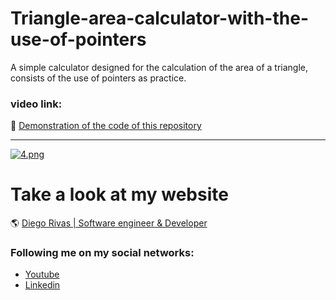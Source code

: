 # Triangle-area-calculator-with-the-use-of-pointers
A simple calculator designed for the calculation of the area of a triangle, consists of the use of pointers as practice.



### video link: 

:floppy_disk: [Demonstration of the code of this repository](https://www.youtube.com/watch?v=TfEm7EeMfUo)
                
----

[![4.png](https://i.postimg.cc/SQtH7pbc/4.png)](https://postimg.cc/14wWs2tz)

# Take a look at my website
 :earth_americas: [Diego Rivas | Software engineer & Developer](https://diegorivasdev.github.io)


### Following me on my social networks: 

- [Youtube](https://www.youtube.com/channel/UCCa6-Hn7aaMg6Oy1q8r6-Fg)
- [Linkedin](https://www.linkedin.com/in/diego-rivas-96215129a/)
